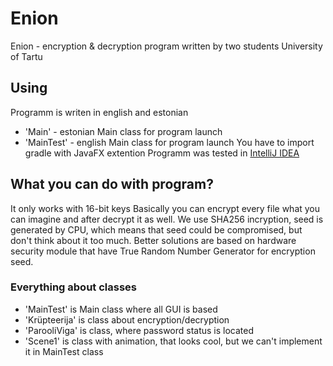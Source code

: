 # Enion
Enion - encryption &amp; decryption program written by two students University of Tartu 
## Using
Programm is writen in english and estonian
* 'Main' - estonian Main class for program launch
* 'MainTest' - english Main class for program launch
You have to import gradle with JavaFX extention
Programm was tested in [IntelliJ IDEA](https://www.jetbrains.com/idea/)
## What you can do with program? 
It only works with 16-bit keys
Basically you can encrypt every file what you can imagine and after decrypt it as well.
We use SHA256 incryption, seed is generated by CPU, which means that seed could be compromised, but don't think about it too much.
Better solutions are based on hardware security module that have True Random Number Generator for encryption seed.
### Everything about classes
* 'MainTest' is Main class where all GUI is based
* 'Krüpteerija' is class about encryption/decryption
* 'ParooliViga' is class, where password status is located
* 'Scene1' is class with animation, that looks cool, but we can't implement it in MainTest class
